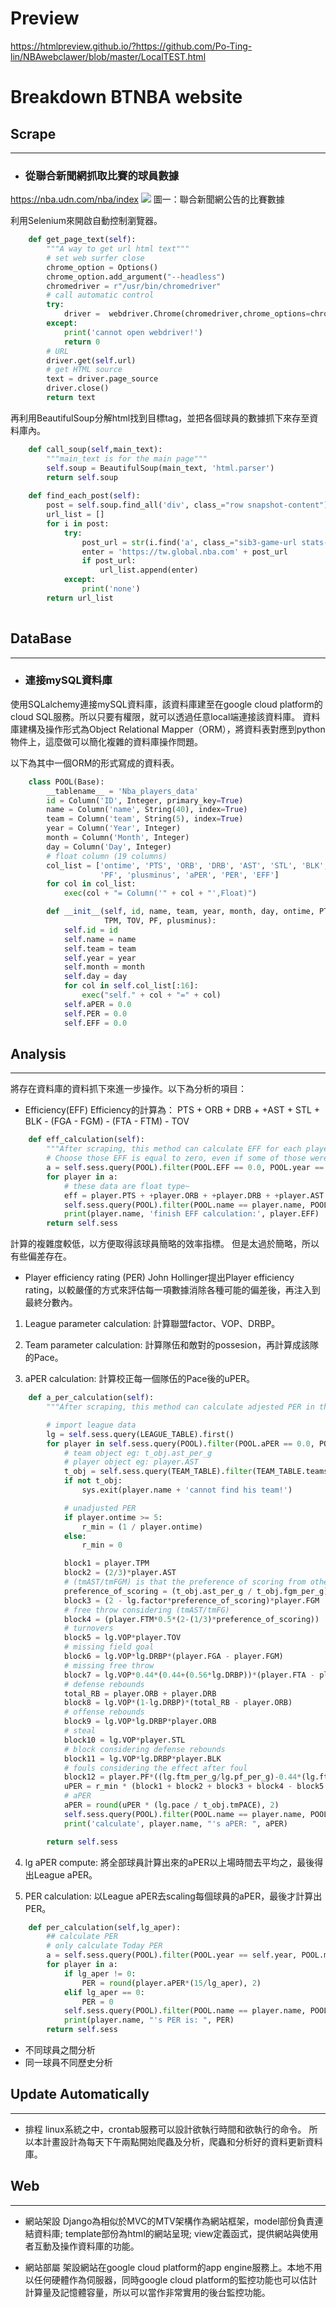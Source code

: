 # Preview
https://htmlpreview.github.io/?https://github.com/Po-Ting-lin/NBAwebclawer/blob/master/LocalTEST.html


# Breakdown BTNBA website
## Scrape
---
- ### 從聯合新聞網抓取比賽的球員數據 

https://nba.udn.com/nba/index
![](http://drive.google.com/uc?export=view&id=1dL8lo8e93ZExfhNzER2Wz5Os1Ln8zty3)
圖一：聯合新聞網公告的比賽數據

利用Selenium來開啟自動控制瀏覽器。
```python
    def get_page_text(self):
        """A way to get url html text"""
        # set web surfer close
        chrome_option = Options()
        chrome_option.add_argument("--headless")
        chromedriver = r"/usr/bin/chromedriver"
        # call automatic control
        try:
            driver =  webdriver.Chrome(chromedriver,chrome_options=chrome_option)
        except:
            print('cannot open webdriver!')
            return 0
        # URL
        driver.get(self.url)
        # get HTML source
        text = driver.page_source
        driver.close()
        return text
```
再利用BeautifulSoup分解html找到目標tag，並把各個球員的數據抓下來存至資料庫內。
```python
    def call_soup(self,main_text):
        """main_text is for the main page"""
        self.soup = BeautifulSoup(main_text, 'html.parser')
        return self.soup
        
    def find_each_post(self):
        post = self.soup.find_all('div', class_="row snapshot-content")
        url_list = []
        for i in post:
            try:
                post_url = str(i.find('a', class_="sib3-game-url stats-boxscore game-status-3")['href'])
                enter = 'https://tw.global.nba.com' + post_url
                if post_url:
                    url_list.append(enter)
            except:
                print('none')
        return url_list
    
```


## DataBase
---
- ### 連接mySQL資料庫

使用SQLalchemy連接mySQL資料庫，該資料庫建至在google cloud platform的cloud SQL服務。所以只要有權限，就可以透過任意local端連接該資料庫。
資料庫建構及操作形式為Object Relational Mapper（ORM），將資料表對應到python物件上，這麼做可以簡化複雜的資料庫操作問題。

以下為其中一個ORM的形式寫成的資料表。
```python
    class POOL(Base):
        __tablename__ = 'Nba_players_data'
        id = Column('ID', Integer, primary_key=True)
        name = Column('name', String(40), index=True)
        team = Column('team', String(5), index=True)
        year = Column('Year', Integer)
        month = Column('Month', Integer)
        day = Column('Day', Integer)
        # float column (19 columns)
        col_list = ['ontime', 'PTS', 'ORB', 'DRB', 'AST', 'STL', 'BLK', 'FGA', 'FGM', 'FTA', 'FTM', 'TPA', 'TPM', 'TOV',
                    'PF', 'plusminus', 'aPER', 'PER', 'EFF']
        for col in col_list:
            exec(col + "= Column('" + col + "',Float)")

        def __init__(self, id, name, team, year, month, day, ontime, PTS, ORB, DRB, AST, STL, BLK, FGA, FGM, FTA, FTM, TPA,
                     TPM, TOV, PF, plusminus):
            self.id = id
            self.name = name
            self.team = team
            self.year = year
            self.month = month
            self.day = day
            for col in self.col_list[:16]:
                exec("self." + col + "=" + col)
            self.aPER = 0.0
            self.PER = 0.0
            self.EFF = 0.0

```


## Analysis
---
將存在資料庫的資料抓下來進一步操作。以下為分析的項目：
- Efficiency(EFF)
Efficiency的計算為：
PTS + ORB + DRB + +AST + STL + BLK - (FGA - FGM) - (FTA - FTM) - TOV
```python
    def eff_calculation(self):
        """After scraping, this method can calculate EFF for each player."""
        # Choose those EFF is equal to zero, even if some of those were already calculated.
        a = self.sess.query(POOL).filter(POOL.EFF == 0.0, POOL.year == self.year, POOL.month == self.month, POOL.day == self.day).all()
        for player in a:
            # these data are float type~
            eff = player.PTS + +player.ORB + +player.DRB + +player.AST + player.STL + player.BLK - (player.FGA - player.FGM) - (player.FTA - player.FTM) - player.TOV
            self.sess.query(POOL).filter(POOL.name == player.name, POOL.year == self.year, POOL.month == self.month, POOL.day == self.day).update({POOL.EFF: eff})
            print(player.name, 'finish EFF calculation:', player.EFF)
        return self.sess
```
計算的複雜度較低，以方便取得該球員簡略的效率指標。
但是太過於簡略，所以有些偏差存在。
- Player efficiency rating (PER)
John Hollinger提出Player efficiency rating，以較嚴僅的方式來評估每一項數據消除各種可能的偏差後，再注入到最終分數內。

1. League parameter calculation: 計算聯盟factor、VOP、DRBP。

2. Team parameter calculation: 計算隊伍和敵對的possesion，再計算成該隊的Pace。

3. aPER calculation: 計算校正每一個隊伍的Pace後的uPER。

```python
    def a_per_calculation(self):
        """After scraping, this method can calculate adjested PER in the latest game for each player."""

        # import league data
        lg = self.sess.query(LEAGUE_TABLE).first()
        for player in self.sess.query(POOL).filter(POOL.aPER == 0.0, POOL.year == self.year, POOL.month == self.month, POOL.day == self.day).all():
            # team object eg: t_obj.ast_per_g
            # player object eg: player.AST
            t_obj = self.sess.query(TEAM_TABLE).filter(TEAM_TABLE.teamsname == player.team).first()
            if not t_obj:
                sys.exit(player.name + 'cannot find his team!')

            # unadjusted PER
            if player.ontime >= 5:
                r_min = (1 / player.ontime)
            else:
                r_min = 0

            block1 = player.TPM
            block2 = (2/3)*player.AST
            # (tmAST/tmFGM) is that the preference of scoring from others AST or personal offense
            preference_of_scoring = (t_obj.ast_per_g / t_obj.fgm_per_g)
            block3 = (2 - lg.factor*preference_of_scoring)*player.FGM
            # free throw considering (tmAST/tmFG)
            block4 = (player.FTM*0.5*(2-(1/3)*preference_of_scoring))
            # turnovers
            block5 = lg.VOP*player.TOV
            # missing field goal
            block6 = lg.VOP*lg.DRBP*(player.FGA - player.FGM)
            # missing free throw
            block7 = lg.VOP*0.44*(0.44+(0.56*lg.DRBP))*(player.FTA - player.FTM)
            # defense rebounds
            total_RB = player.ORB + player.DRB
            block8 = lg.VOP*(1-lg.DRBP)*(total_RB - player.ORB)
            # offense rebounds
            block9 = lg.VOP*lg.DRBP*player.ORB
            # steal
            block10 = lg.VOP*player.STL
            # block considering defense rebounds
            block11 = lg.VOP*lg.DRBP*player.BLK
            # fouls considering the effect after foul
            block12 = player.PF*((lg.ftm_per_g/lg.pf_per_g)-0.44*(lg.fta_per_g/lg.pf_per_g)*lg.VOP)
            uPER = r_min * (block1 + block2 + block3 + block4 - block5 - block6 - block7 + block8 + block9 + block10 + block11 - block12)
            # aPER
            aPER = round(uPER * (lg.pace / t_obj.tmPACE), 2)
            self.sess.query(POOL).filter(POOL.name == player.name, POOL.year == self.year, POOL.month == self.month, POOL.day == self.day).update({POOL.aPER: aPER})
            print('calculate', player.name, "'s aPER: ", aPER)

        return self.sess
```

4. lg aPER compute: 將全部球員計算出來的aPER以上場時間去平均之，最後得出League aPER。

5. PER calculation: 以League aPER去scaling每個球員的aPER，最後才計算出PER。
```python
    def per_calculation(self,lg_aper):
        ## calculate PER
        # only calculate Today PER
        a = self.sess.query(POOL).filter(POOL.year == self.year, POOL.month == self.month, POOL.day == self.day).all()
        for player in a:
            if lg_aper != 0:
                PER = round(player.aPER*(15/lg_aper), 2)
            elif lg_aper == 0:
                PER = 0
            self.sess.query(POOL).filter(POOL.name == player.name, POOL.year == self.year, POOL.month == self.month, POOL.day == self.day).update({POOL.PER: float(PER)})
            print(player.name, "'s PER is: ", PER)
        return self.sess
```
- 不同球員之間分析
- 同一球員不同歷史分析

## Update Automatically
---
- 排程
linux系統之中，crontab服務可以設計欲執行時間和欲執行的命令。
所以本計畫設計為每天下午兩點開始爬蟲及分析，爬蟲和分析好的資料更新資料庫。
## Web
---
- 網站架設
Django為相似於MVC的MTV架構作為網站框架，model部份負責連結資料庫; template部份為html的網站呈現; view定義函式，提供網站與使用者互動及操作資料庫的功能。

- 網站部屬
架設網站在google cloud platform的app engine服務上。本地不用以任何硬體作為伺服器，同時google cloud platform的監控功能也可以估計計算量及記憶體容量，所以可以當作非常實用的後台監控功能。

